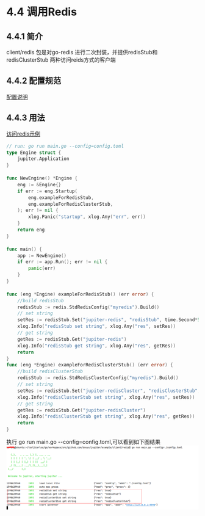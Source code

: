 # 4.4 调用Redis

## 4.4.1 简介
client/redis 包是对go-redis 进行二次封装，并提供redisStub和redisClusterStub
两种访问reids方式的客户端

## 4.4.2 配置规范
[配置说明](http://jupiter.douyu.com/jupiter/6.8clientredis.html)


## 4.4.3 用法
[访问redis示例](https://github.com/douyu/jupiter/tree/master/example/client/redis)

```go
// run: go run main.go --config=config.toml
type Engine struct {
	jupiter.Application
}

func NewEngine() *Engine {
	eng := &Engine{}
	if err := eng.Startup(
		eng.exampleForRedisStub,
		eng.exampleForRedisClusterStub,
	); err != nil {
		xlog.Panic("startup", xlog.Any("err", err))
	}
	return eng
}

func main() {
	app := NewEngine()
	if err := app.Run(); err != nil {
		panic(err)
	}
}

func (eng *Engine) exampleForRedisStub() (err error) {
	//build redisStub
	redisStub := redis.StdRedisConfig("myredis").Build()
	// set string
	setRes := redisStub.Set("jupiter-redis", "redisStub", time.Second*5)
	xlog.Info("redisStub set string", xlog.Any("res", setRes))
	// get string
	getRes := redisStub.Get("jupiter-redis")
	xlog.Info("redisStub get string", xlog.Any("res", getRes))
	return
}
func (eng *Engine) exampleForRedisClusterStub() (err error) {
	//build redisClusterStub
	redisStub := redis.StdRedisClusterConfig("myredis").Build()
	// set string
	setRes := redisStub.Set("jupiter-redisCluster", "redisClusterStub", time.Second*5)
	xlog.Info("redisClusterStub set string", xlog.Any("res", setRes))
	// get string
	getRes := redisStub.Get("jupiter-redisCluster")
	xlog.Info("redisClusterStub get string", xlog.Any("res", getRes))
	return
}

```
执行 go run main.go --config=config.toml,可以看到如下图结果
![image](../static/jupiter/client-redis.png)


